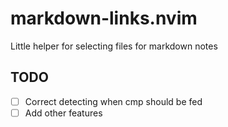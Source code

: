 # markdown-links.nvim

Little helper for selecting files for markdown notes

## TODO

- [ ] Correct detecting when cmp should be fed
- [ ] Add other features
